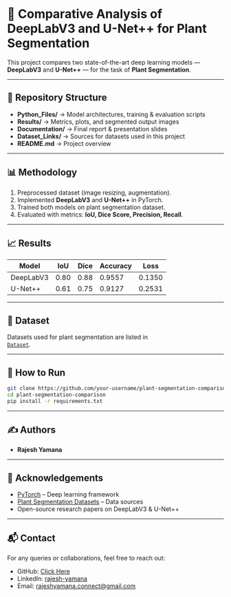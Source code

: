 # 🌱 Comparative Analysis of DeepLabV3 and U-Net++ for Plant Segmentation

This project compares two state-of-the-art deep learning models — **DeepLabV3** and **U-Net++** — for the task of **Plant Segmentation**.

---

## 📂 Repository Structure
- **Python_Files/** → Model architectures, training & evaluation scripts  
- **Results/** → Metrics, plots, and segmented output images  
- **Documentation/** → Final report & presentation slides  
- **Dataset_Links/** → Sources for datasets used in this project   
- **README.md** → Project overview  

---

## 📊 Methodology
1. Preprocessed dataset (image resizing, augmentation).  
2. Implemented **DeepLabV3** and **U-Net++** in PyTorch.  
3. Trained both models on plant segmentation dataset.  
4. Evaluated with metrics: **IoU, Dice Score, Precision, Recall**.  

---

## 📈 Results
| Model     | IoU  | Dice | Accuracy  | Loss   |
|-----------|------|------|-----------|--------|
| DeepLabV3 | 0.80 | 0.88 | 0.9557    | 0.1350 |
| U-Net++   | 0.61 | 0.75 | 0.9127    | 0.2531 |


---

## 📂 Dataset
Datasets used for plant segmentation are listed in  
[`Dataset`](https://osf.io/w9v3j/files/osfstorage).  

---

## 🚀 How to Run
```bash
git clone https://github.com/your-username/plant-segmentation-comparison.git
cd plant-segmentation-comparison
pip install -r requirements.txt
```
---

## ✍️ Authors
- **Rajesh Yamana**  
 
---

## 📌 Acknowledgements
- [PyTorch](https://pytorch.org/) – Deep learning framework  
- [Plant Segmentation Datasets](https://osf.io/w9v3j/files/osfstorage) – Data sources  
- Open-source research papers on DeepLabV3 & U-Net++  

---

## 📬 Contact
For any queries or collaborations, feel free to reach out:  
- GitHub: [Click Here](https://github.com/rajesh-yamana)  
- LinkedIn: [rajesh-yamana](https://www.linkedin.com/in/connect-rajesh-yamana/)  
- Email: rajeshyamana.connect@gmail.com  



